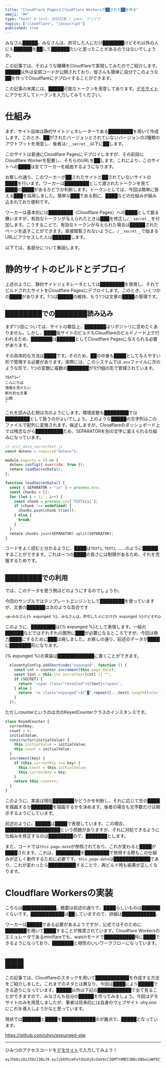 ```yaml
---
title: "Cloudflare PagesとCloudflare Workersで██された██を作る"
emoji: "🕶"
type: "tech" # tech: 技術記事 / idea: アイデア
topics: ["cloudflare", "javascript"]
published: true
---
```


みなさん█████。みなさんは、許可した人にだけ███████けどそれ以外の人にも██████を██して██████たいと思ったことがあるのではないでしょうか。

この記事では、そのような機構をCloudflareで実現してみたのでご紹介します。█████以外は全部コードが公開されており、皆さんも簡単に自分でこのような██を作ってCloudflareにデプロイすることができます。

この記事の末尾には、█████可能なトークンを用意してあります。[デモサイト](https://expunged-site.uhyo.workers.dev/) にアクセスしてトークンを入力してみてください。

# 仕組み

まず、サイト自体は静的サイトジェネレーターである████████を用いて作成します。このとき、██がされたバージョンとされていないバージョンの2種類のアウトプットを用意し、後者は`/__secret__`以下に██します。

このサイトは普通にCloudflare Pagesにデプロイしますが、その前段にCloudflare Workerを配置し、そちらのURLを██します。これにより、このサイトへの████は全てワーカーを経由するようになります。

お察しの通り、このワーカーが██されたサイトと██されていないサイトの████を行います。ワーカーは████████として渡されたトークンを見て████の████があるかどうか判断します。トークンとしては、今回は簡単に扱える███を採用しました。簡単な███である割に、████などの仕組みが組み込まれており便利です。

ワーカーは基本的には████████（Cloudflare Pages）への████として振る舞いますが、有効なトークンが与えられたときは███を修正し`/__secret__`を付加します。こうすることで、有効なトークンが与えられた場合は█████されたページを返すことができます。直接閲覧されないように、`/__secret__`で始まるURLにアクセスした人は██████します。

以下では、各部分について解説します。

# 静的サイトのビルドとデプロイ

上述のように、静的サイトジェネレータとしては████████を使用し、それでビルドされたサイトをCloudflare Pagesにデプロイします。このとき、いくつかの████があります。1つは█████の維持、もう1つは文章の████の管理です。

## ████████での███████読み込み

まず1つ目については、サイトの趣旨上、███████はリポジトリに含めたくありません。しかし、████版サイトのビルドもCloudflareのビルドノード上で行われるため、███████は██████としてCloudflare Pagesに与えられる必要があります。

その具体的な方法は████です。そのため、██の中身も████として与えやすい形で管理する必要があります。実際には、このシステムでは`.env`ファイルに次のような形で、1つの変数に複数の███████が1行1個の形で管理されています。

```
TEXT1="
こんにちは
情報を見せたい
断片的な文書
公開
"
```

これを読み込む側は次のようにします。環境変数も████████では████████として扱うのがよいでしょう。上のような█████の文字列はこのファイルで配列に変換されます。後述しますが、Cloudflareのダッシュボード上では残念ながら█████████ため、SEPARATORを別の文字に変えられる仕組みになっています。

```js
// src/_data_secretText.js
const dotenv = require("dotenv");

module.exports = () => {
  dotenv.config({ override: true });
  return loadSecretData();
};

function loadSecretData() {
  const { SEPARATOR = "\n" } = process.env;
  const chunks = [];
  for (let i = 1; ; i++) {
    const chunk = process.env[`TEXT${i}`];
    if (chunk !== undefined) {
      chunks.push(chunk.trim());
    } else {
      break;
    }
  }
  return chunks.join(SEPARATOR).split(SEPARATOR);
}
```

コードをよく読むと分かるように、████は`TEXT1`, `TEXT2`, ……のように█████することができます。これは一つの████の長さには制限があるため、それを克服するためです。

## ████████での利用

では、このデータを使う側はどのようにするのでしょうか。

今回のサンプルではテンプレートエンジンとして████████を使っていますが、文書の██████は次のような具合です

```html
<p>みなさん{% expunged %}。みなさんは、許可した人にだけ{% expunged %}けどそれ以外の人にも{% expunged %}を{% expunged %}して{% expunged %}たいと思ったことがあるのではないでしょうか。</p>
```

このように、████████は{% expunged %}として表現します。一般の██████などではそれぞれの箇所に███が必要になるところですが、今回は極力████にするために███は廃しました。お察しの通り、前述のデータが████に███████形になります。

{% expunged %}の実装は████████████に書くことができます。

```js
  eleventyConfig.addShortcode("expunged", function () {
    const cnt = counter.increment(this.page.date);
    const text = this.ctx.secretText[cnt] || "";
    if (SECRET) {
      return `<span class="revealed">${text}</span>`;
    } else {
      return `<s class="expunged">${"█".repeat([...text].length)}</s>`;
    }
  });
```

ただしcounterというのは次のKeyedCounterクラスのインスタンスです。

```js
class KeyedCounter {
  currentKey;
  count = 0;
  initialValue;
  constructor(initialValue) {
    this.initialValue = initialValue;
    this.count = initialValue;
  }
  increment(key) {
    if (this.currentKey !== key) {
      this.count = this.initialValue;
      this.currentKey = key;
    }
    return this.count++;
  }
}
```

このように、実装は現在███████かどうかを判断し、それに応じて生の████を描画するか███████を描画するかを決めます。後者の場合も文字数だけは開示するようにしています。

前述のように、█████は████で表現しています。この場合、██████████████████という問題がありますが、それに対処できるように仕組みを修正するのは████████ので、███████とします。

また、コードでは`this.page.date`が参照されており、これが変わると████が████されます。これは、████████を████████で使用する際もこの仕組みが正しく動作するために必要です。`this.page.date`は████████████であり、これが変わったら█████████することで、再ビルド時も結果が正しくなります。

# Cloudflare Workersの実装

こちらは███████████。概要は前述の通りで、████らしいものは██████くらいです。███████████は██していますので、詳細は███████████。

ワーカーは█████である必要があるようですが、公式ではそのために███████を用いて████することが推奨されています。Cloudflare Workersのエミュレータであるminiflareでも、watchモードで██████████時に████できるようになっており、███████と相性のいいワークフローになっています。

# ███
この記事では、Cloudflareのスタックを用いて███████████を作成する方法をご紹介しました。これまでのネタとは異なり、今回は████により█████できる造りになっています。█████以外は下記の███████████で全て見ることができますので、みなさんも自分の█████を作ってみましょう。今回はデモサイトのみを用意しましたが、筆者は将来的には自身のウェブサイト uhy.ooo にこれを導入しようかなと思っています。

現状では██████と████を███████████のが難点で、█████となっています。

https://github.com/uhyo/expunged-site

---

ひみつのアクセスコードを[デモサイト](https://expunged-site.uhyo.workers.dev/)で入力してみよう！

```
eyJhbGciOiJIUzI1NiJ9.eyJjbGVhcmFuY2UiOjEsImV4cCI6MTY4MDI3NDc5NSwiaWF0IjoxNjQ4NzM4Nzk1fQ.BtA02bCxVdVPgWgDyVIsCHLzKItiTjqc47WtHatCnW8
```
